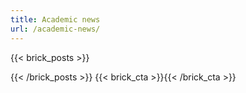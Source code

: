 ```yaml
---
title: Academic news
url: /academic-news/
---
```

{{< brick_posts >}}

<!-- {{< breadcrumbs >}} -->

<!-- # 最新动态 -->

<!-- 一些最新动态的描述 -->

{{< /brick_posts >}}
{{< brick_cta >}}{{< /brick_cta >}}